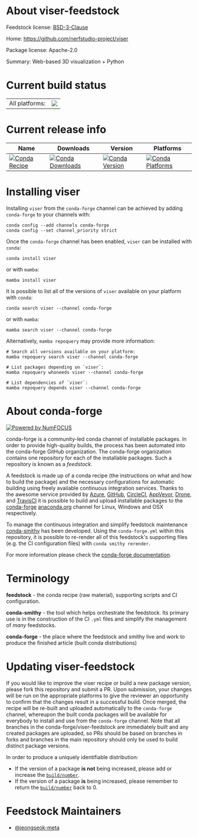 About viser-feedstock
=====================

Feedstock license: [BSD-3-Clause](https://github.com/conda-forge/viser-feedstock/blob/main/LICENSE.txt)

Home: https://github.com/nerfstudio-project/viser

Package license: Apache-2.0

Summary: Web-based 3D visualization + Python

Current build status
====================


<table><tr><td>All platforms:</td>
    <td>
      <a href="https://dev.azure.com/conda-forge/feedstock-builds/_build/latest?definitionId=25313&branchName=main">
        <img src="https://dev.azure.com/conda-forge/feedstock-builds/_apis/build/status/viser-feedstock?branchName=main">
      </a>
    </td>
  </tr>
</table>

Current release info
====================

| Name | Downloads | Version | Platforms |
| --- | --- | --- | --- |
| [![Conda Recipe](https://img.shields.io/badge/recipe-viser-green.svg)](https://anaconda.org/conda-forge/viser) | [![Conda Downloads](https://img.shields.io/conda/dn/conda-forge/viser.svg)](https://anaconda.org/conda-forge/viser) | [![Conda Version](https://img.shields.io/conda/vn/conda-forge/viser.svg)](https://anaconda.org/conda-forge/viser) | [![Conda Platforms](https://img.shields.io/conda/pn/conda-forge/viser.svg)](https://anaconda.org/conda-forge/viser) |

Installing viser
================

Installing `viser` from the `conda-forge` channel can be achieved by adding `conda-forge` to your channels with:

```
conda config --add channels conda-forge
conda config --set channel_priority strict
```

Once the `conda-forge` channel has been enabled, `viser` can be installed with `conda`:

```
conda install viser
```

or with `mamba`:

```
mamba install viser
```

It is possible to list all of the versions of `viser` available on your platform with `conda`:

```
conda search viser --channel conda-forge
```

or with `mamba`:

```
mamba search viser --channel conda-forge
```

Alternatively, `mamba repoquery` may provide more information:

```
# Search all versions available on your platform:
mamba repoquery search viser --channel conda-forge

# List packages depending on `viser`:
mamba repoquery whoneeds viser --channel conda-forge

# List dependencies of `viser`:
mamba repoquery depends viser --channel conda-forge
```


About conda-forge
=================

[![Powered by
NumFOCUS](https://img.shields.io/badge/powered%20by-NumFOCUS-orange.svg?style=flat&colorA=E1523D&colorB=007D8A)](https://numfocus.org)

conda-forge is a community-led conda channel of installable packages.
In order to provide high-quality builds, the process has been automated into the
conda-forge GitHub organization. The conda-forge organization contains one repository
for each of the installable packages. Such a repository is known as a *feedstock*.

A feedstock is made up of a conda recipe (the instructions on what and how to build
the package) and the necessary configurations for automatic building using freely
available continuous integration services. Thanks to the awesome service provided by
[Azure](https://azure.microsoft.com/en-us/services/devops/), [GitHub](https://github.com/),
[CircleCI](https://circleci.com/), [AppVeyor](https://www.appveyor.com/),
[Drone](https://cloud.drone.io/welcome), and [TravisCI](https://travis-ci.com/)
it is possible to build and upload installable packages to the
[conda-forge](https://anaconda.org/conda-forge) [anaconda.org](https://anaconda.org/)
channel for Linux, Windows and OSX respectively.

To manage the continuous integration and simplify feedstock maintenance
[conda-smithy](https://github.com/conda-forge/conda-smithy) has been developed.
Using the ``conda-forge.yml`` within this repository, it is possible to re-render all of
this feedstock's supporting files (e.g. the CI configuration files) with ``conda smithy rerender``.

For more information please check the [conda-forge documentation](https://conda-forge.org/docs/).

Terminology
===========

**feedstock** - the conda recipe (raw material), supporting scripts and CI configuration.

**conda-smithy** - the tool which helps orchestrate the feedstock.
                   Its primary use is in the construction of the CI ``.yml`` files
                   and simplify the management of *many* feedstocks.

**conda-forge** - the place where the feedstock and smithy live and work to
                  produce the finished article (built conda distributions)


Updating viser-feedstock
========================

If you would like to improve the viser recipe or build a new
package version, please fork this repository and submit a PR. Upon submission,
your changes will be run on the appropriate platforms to give the reviewer an
opportunity to confirm that the changes result in a successful build. Once
merged, the recipe will be re-built and uploaded automatically to the
`conda-forge` channel, whereupon the built conda packages will be available for
everybody to install and use from the `conda-forge` channel.
Note that all branches in the conda-forge/viser-feedstock are
immediately built and any created packages are uploaded, so PRs should be based
on branches in forks and branches in the main repository should only be used to
build distinct package versions.

In order to produce a uniquely identifiable distribution:
 * If the version of a package **is not** being increased, please add or increase
   the [``build/number``](https://docs.conda.io/projects/conda-build/en/latest/resources/define-metadata.html#build-number-and-string).
 * If the version of a package **is** being increased, please remember to return
   the [``build/number``](https://docs.conda.io/projects/conda-build/en/latest/resources/define-metadata.html#build-number-and-string)
   back to 0.

Feedstock Maintainers
=====================

* [@jeongseok-meta](https://github.com/jeongseok-meta/)

